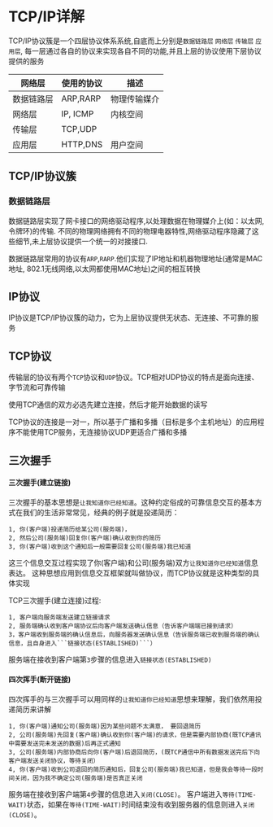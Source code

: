 # TCP/IP详解

TCP/IP协议簇是一个四层协议体系系统,自底而上分别是`数据链路层` `网络层` `传输层` `应用层`,
每一层通过各自的协议来实现各自不同的功能,并且上层的协议使用下层协议提供的服务

网络层 | 使用的协议 | 描述
------------- | -------- | -------------------------------
数据链路层 | ARP,RARP | 物理传输媒介
网络层 | IP, ICMP | 内核空间
传输层 | TCP,UDP | 
应用层 | HTTP,DNS | 用户空间

## TCP/IP协议簇

### 数据链路层

数据链路层实现了网卡接口的网络驱动程序,以处理数据在物理媒介上(如：以太网,令牌环)的传输. 不同的物理网络拥有不同的物理电器特性,网络驱动程序隐藏了这些细节,未上层协议提供一个统一的对接接口.

数据链路层常用的协议有`ARP`,`RARP`.他们实现了IP地址和机器物理地址(通常是MAC地址, 802.1无线网络,以太网都使用MAC地址)之间的相互转换

## IP协议

IP协议是TCP/IP协议簇的动力，它为上层协议提供无状态、无连接、不可靠的服务

## TCP协议

传输层的协议有两个`TCP`协议和`UDP`协议。TCP相对UDP协议的特点是面向连接、字节流和可靠传输

使用TCP通信的双方必选先建立连接，然后才能开始数据的读写

TCP协议的连接是一对一，所以基于广播和多播（目标是多个主机地址）的应用程序不能使用TCP服务，无连接协议UDP更适合广播和多播


## 三次握手



#### 三次握手(建立链接)
 
三次握手的基本思想是`让我知道你已经知道`。这种约定俗成的可靠信息交互的基本方式在我们的生活非常常见，经典的例子就是投递简历：

    1, 你(客户端)投递简历给某公司(服务端)，
    2, 然后公司(服务端)回复你(客户端)确认收到你的简历
    3, 你(客户端)收到这个通知后一般需要回复公司(服务端)我已知道

这三个信息交互过程实现了你(客户端)和公司(服务端)双方`让我知道你已经知道`信息表达。
这种思想应用到信息交互框架就叫做协议，而TCP协议就是这种类型的具体实现

TCP三次握手(建立连接)过程:

    1, 客户端向服务端发送建立链接请求
    2, 服务端确认收到客户端协议后向客户端发送确认信息（告诉客户端端已接到请求）
    3，客户端收到服务端的确认信息后，向服务器发送确认信息（告诉服务端已收到服务端的确认信息，且自身进入```链接状态(ESTABLISHED)```）
    
服务端在接收到客户端第`3`步骤的信息进入`链接状态(ESTABLISHED)`

#### 四次挥手(断开链接)

四次挥手的与三次握手可以用同样的`让我知道你已经知道`思想来理解，我们依然用投递简历来讲解

    1, 你(客户端)通知公司(服务端)因为某些问题不太满意， 要回退简历
    2, 公司(服务端)先回复(客户端)确认收到你(客户端)的请求，但是需要内部协商(既TCP通讯中需要发送完未发送的数据)后再正式通知
    3, 公司(服务端)内部协商后向你(客户端)后退回简历，(既TCP通信中所有数据发送完后下向客户端发送关闭协议，等待关闭）
    4, 你(客户端)收到公司退回的简历通知后，回复公司(服务端)我已知道，但是我会等待一段时间关闭，因为我不确定公司(服务端)是否真正关闭

服务端在接收到客户端第`4`步骤的信息进入`关闭(CLOSE)`。
客户端进入`等待(TIME-WAIT)`状态，如果在`等待(TIME-WAIT)`时间结束没有收到服务器的信息则进入`关闭(CLOSE)`。
